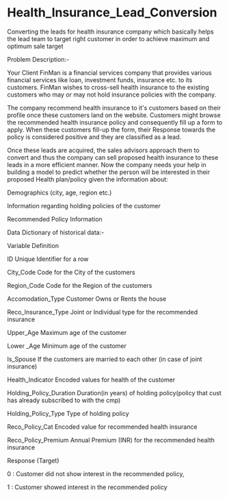 # Health_Insurance_Lead_Conversion
Converting the leads for health insurance company which basically helps the lead team to target right customer in order to achieve maximum and optimum sale target



Problem Description:-

Your Client FinMan is a financial services company that provides various financial services like loan, investment funds, insurance etc. to its customers. FinMan wishes to cross-sell health insurance to the existing customers who may or may not hold insurance policies with the company.

The company recommend health insurance to it's customers based on their profile once these customers land on the website. Customers might browse the recommended health insurance policy and consequently fill up a form to apply. When these customers fill-up the form, their Response towards the policy is considered positive and they are classified as a lead.

Once these leads are acquired, the sales advisors approach them to convert and thus the company can sell proposed health insurance to these leads in a more efficient manner.
Now the company needs your help in building a model to predict whether the person will be interested in their proposed Health plan/policy given the information about:

Demographics (city, age, region etc.)

Information regarding holding policies of the customer

Recommended Policy Information




Data Dictionary of historical data:-

Variable	               Definition

ID                         Unique Identifier for a row

City_Code	                 Code for the City of the customers

Region_Code	               Code for the Region of the customers

Accomodation_Type	         Customer Owns or Rents the house

Reco_Insurance_Type	       Joint or Individual type for the recommended insurance  

Upper_Age	                 Maximum age of the customer 

Lower _Age	               Minimum age of the customer

Is_Spouse	                 If the customers are married to each other (in case of joint insurance) 

Health_Indicator           Encoded values for health of the customer

Holding_Policy_Duration	   Duration(in years) of holding policy(policy that cust has already subscribed to with the cmp)

Holding_Policy_Type        Type of holding policy

Reco_Policy_Cat	           Encoded value for recommended health insurance

Reco_Policy_Premium	       Annual Premium (INR) for the recommended health insurance

Response (Target)	

0 : Customer did not show interest in the recommended policy,

1 : Customer showed interest in the recommended policy
